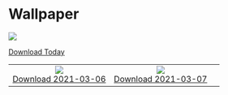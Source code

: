 # Wallpaper
![](https://www.bing.com/th?id=OHR.Wakodahatchee_EN-US0593250314_1920x1080.jpg)

[Download Today](https://www.bing.com/th?id=OHR.Wakodahatchee_EN-US0593250314_UHD.jpg)


|      |      |      |
| :----: | :----: | :----: |
|![](https://www.bing.com/th?id=OHR.PadarIsland_ROW4828387726_1920x1080.jpg)<br />[Download 2021-03-06](https://www.bing.com/th?id=OHR.PadarIsland_ROW4828387726_UHD.jpg)|![](https://www.bing.com/th?id=OHR.Wakodahatchee_EN-US0593250314_1920x1080.jpg)<br />[Download 2021-03-07](https://www.bing.com/th?id=OHR.Wakodahatchee_EN-US0593250314_UHD.jpg)|
